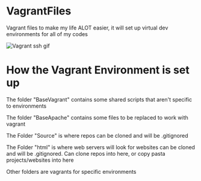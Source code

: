# VagrantFiles

Vagrant files to make my life ALOT easier, it will set up virtual dev environments for all of my codes

![Vagrant ssh gif](http://i.imgur.com/WTwbWYz.gif)

# How the Vagrant Environment is set up

The folder "BaseVagrant" contains some shared scripts that aren't specific to environments

The folder "BaseApache" contains some files to be replaced to work with vagrant

The Folder "Source" is where repos can be cloned and will be .gitignored

The Folder "html" is where web servers will look for websites can be cloned and will be .gitignored. Can clone repos into here, or copy pasta projects/websites into here

Other folders are vagrants for specific environments
